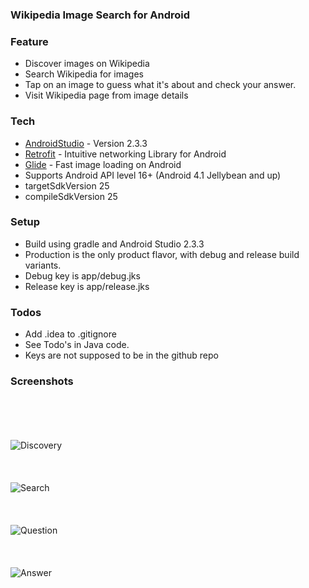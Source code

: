 ### Wikipedia Image Search for Android

### Feature

- Discover images on Wikipedia
- Search Wikipedia for images
- Tap on an image to guess what it's about and check your answer.
- Visit Wikipedia page from image details

### Tech
* [AndroidStudio] - Version 2.3.3
* [Retrofit] - Intuitive networking Library for Android
* [Glide] - Fast image loading on Android
* Supports Android API level 16+ (Android 4.1 Jellybean and up)
* targetSdkVersion 25
* compileSdkVersion 25

### Setup
* Build using gradle and Android Studio 2.3.3
* Production is the only product flavor, with debug and release build variants.
* Debug key is app/debug.jks
* Release key is app/release.jks

###  Todos
- Add .idea to .gitignore
- See Todo's in Java code.
- Keys are not supposed to be in the github repo

[AndroidStudio]: <http://developers.android.com>
[Glide]: <https://github.com/bumptech/glide>
[Retrofit]: <https://square.github.io/retrofit/>


### Screenshots
<br><br>
<br><br>
![Discovery](/Screenshots/Screenshot1.png?raw=true "Discovery")
<br><br>
<br><br>
![Search](/Screenshots/Screenshot2.png?raw=true "Search")
<br><br>
<br><br>
![Question](/Screenshots/Screenshot3.png?raw=true "Question")
<br><br>
<br><br>
![Answer](/Screenshots/Screenshot4.png?raw=true "Answer")
<br><br>
<br><br>
